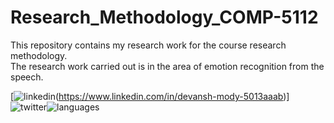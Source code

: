 # Research_Methodology_COMP-5112
This repository contains my research work for the course research methodology. <br>
The research work carried out is in the area of emotion recognition from the speech.

[![linkedin](https://www.kinesisinc.com/wp-content/uploads/2020/04/linkedin-101-hero@2x-901x475.png)(https://www.linkedin.com/in/devansh-mody-5013aaab)]
![twitter](https://img.shields.io/twitter/follow/trevortomesh?style=social)![languages](https://img.shields.io/github/languages/count/trevortomesh/research-methods-class)

